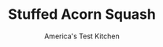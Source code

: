 ---
layout: ../../layouts/MarkdownPostLayout.astro
title: Stuffed Acorn Squash
author: America's Test Kitchen
pubDate: 2023-03-15
description: "Our goal: to dress up this humble squash without weighing it down."
image_url: https://res.cloudinary.com/hksqkdlah/image/upload/ar_1:1,c_fill,dpr_2.0,f_auto,fl_lossy.progressive.strip_profile,g_faces:auto,q_auto:low,w_344/26418_sfs-stuffed-acorn-squash-6
tags: ["Side Dishes","Fruit","Cheese","Vegetables"]
calories: 1546
protein: 6
carbohydrates: 25
fats: 
fiber: 4
ingredients: ["2 , acorn squashes (1 1/2 pounds each), quartered pole to pole and seeded","1/4 cup, extra-virgin olive oil, plus extra for drizzling",", Salt and pepper","6 ounces, kale, stemmed and sliced into 1/4-inch-thick-strips","1 Fuji or Gala, apple, peeled, cored, and cut into 1/4-inch pieces","1 , garlic clove, minced","1/2 teaspoon, minced fresh rosemary","1 tablespoon, cider vinegar","1 tablespoon, unsalted butter","2 ounces, goat cheese, crumbled (1/2 cup)","2 tablespoons, whole blanched almonds, toasted and chopped coarse"]
serves: 6
time: "1½ hours"
instructions: ["Adjust oven rack to middle position and heat oven to 400 degrees. Toss squash wedges, 2 tablespoons oil, 1 teaspoon salt, and 1 teaspoon pepper together in bowl until thoroughly coated. Arrange wedges on rimmed baking sheet with 1 narrow cut side down. Roast until browned on first side, about 20 minutes. Flip wedges so other narrow cut side is down and continue to roast until browned on second side and tip of paring knife slips easily into flesh, about 15 minutes longer.","Remove sheet from oven and let wedges cool slightly. Once cool enough to handle, scoop flesh from 2 least attractive wedges into bowl; discard skins. (You should have about 3/4 cup of scooped squash.) Turn remaining 6 wedges skin side down on sheet.","Heat 1 tablespoon oil in 12-inch nonstick skillet over medium heat until shimmering. Add kale, apple, and 1/4 teaspoon salt and cook, covered, until kale is wilted, about 3 minutes. Uncover and continue to cook until any liquid has evaporated, about 30 seconds. Stir in scooped squash, mashing with spoon to incorporate, and cook until beginning to brown, about 1 minute.","Push squash mixture to sides of skillet. Add garlic, rosemary, and remaining 1 tablespoon oil to center of skillet and cook until fragrant, about 30 seconds. Stir garlic mixture into squash mixture. Stir in vinegar and cook until evaporated, about 1 minute. Off heat, stir in butter and season with salt and pepper to taste.","Divide filling evenly among wedges on sheet. Evenly sprinkle goat cheese and almonds over filling. Bake until cheese is softened and squash heated through, 5 to 7 minutes. Drizzle with extra oil before serving."]
nutrition: ["811 mg Potassium","147 mg Phosphorus","136 mg Calcium","2 mg Iron","82 mg Magnesium","740 mg Sodium","16 g Fat","1 mg Niacin (B3)","8 g Monounsaturated","1 g Polyunsaturated","53 mg Vitamin C","11 mg Cholesterol","4 g Saturated","4 g Fiber","73 µg Folate (food)","3 g Sugars","207 µg Vitamin K","213 g Water","25 g Carbs","72 µg Folate equivalent (total)","6 g Protein","2 mg Vitamin E","232 µg Vitamin A","257 kcal Energy","1546 calories"]
notes: "Of the eight wedges of squash, use the two that are least attractive for the stuffing. Any variety of kale will work in this recipe."
---
